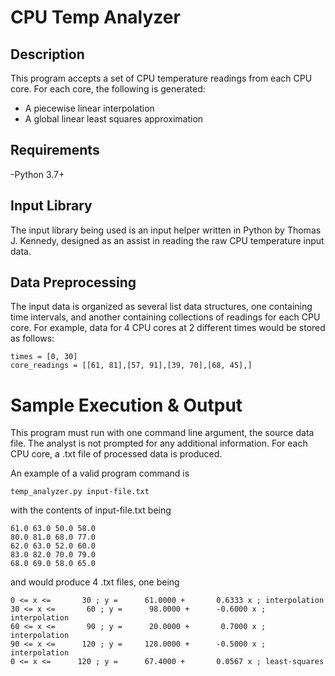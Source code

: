 # CPU Temp Analyzer

## Description
This program accepts a set of CPU temperature readings from each CPU core. For each core, the following is generated:

- A piecewise linear interpolation
- A global linear least squares approximation

## Requirements

-Python 3.7+

## Input Library
The input library being used is an input helper written in Python by Thomas J. Kennedy, designed as an assist
in reading the raw CPU temperature input data.

## Data Preprocessing
The input data is organized as several list data structures, one containing time intervals, and another
containing collections of readings for each CPU core.
For example, data for 4 CPU cores at 2 different times would be stored as follows:

~~~
times = [0, 30]
core_readings = [[61, 81],[57, 91],[39, 70],[68, 45],]
~~~

# Sample Execution & Output	
This program must run with one command line argument, the source data file. The analyst is not prompted for
any additional information. For each CPU core, a .txt file of processed data is produced.

An example of a valid program command is

~~~			
temp_analyzer.py input-file.txt
~~~

with the contents of input-file.txt being

~~~
61.0 63.0 50.0 58.0
80.0 81.0 68.0 77.0
62.0 63.0 52.0 60.0
83.0 82.0 70.0 79.0
68.0 69.0 58.0 65.0
~~~

and would produce 4 .txt files, one being

~~~
0 <= x <=       30 ; y =      61.0000 +       0.6333 x ; interpolation
30 <= x <=       60 ; y =      98.0000 +      -0.6000 x ; interpolation
60 <= x <=       90 ; y =      20.0000 +       0.7000 x ; interpolation
90 <= x <=      120 ; y =     128.0000 +      -0.5000 x ; interpolation
0 <= x <=      120 ; y =      67.4000 +       0.0567 x ; least-squares
~~~